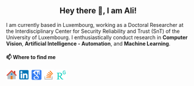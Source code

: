 <h2 align="center">Hey there 👋, I am Ali!</h2>

I am currently based in Luxembourg, working as a Doctoral Researcher at the Interdisciplinary Center for Security Reliability and Trust (SnT) of the University of Luxembourg. I enthusiastically conduct research in **Computer Vision**, **Artificial Intelligence - Automation**, and **Machine Learning**.

#### 📫 Where to find me

[![Home](https://github.com/alitourani/alitourani/blob/main/Home.png "Home")](https://alitourani.github.io/ "Home")
[![LinkedIn](https://github.com/alitourani/alitourani/blob/main/LinkedIn.png "LinkedIn")](https://ir.linkedin.com/in/alitourani "LinkedIn")
[![GoogleScholar](https://github.com/alitourani/alitourani/blob/main/GoogleScholar.png "GoogleScholar")](http://scholar.google.com/citations?user=_VkNRkUAAAAJ&hl=en "GoogleScholar")
[![StackOverFlow](https://github.com/alitourani/alitourani/blob/main/StackOverFlow.png "StackOverFlow")](https://stackoverflow.com/users/2425822/alex-trn "StackOverFlow")
[![ResearchGate](https://github.com/alitourani/alitourani/blob/main/ResearchGate.png "ResearchGate")](https://www.researchgate.net/profile/Ali_Tourani "ResearchGate")
